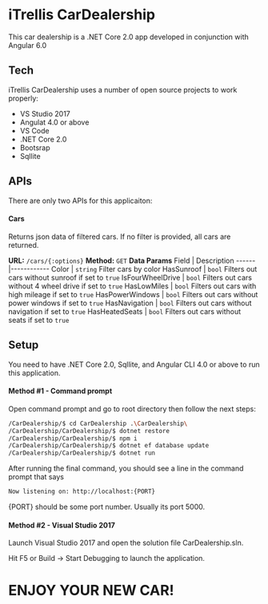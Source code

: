 # iTrellis CarDealership

This car dealership is a .NET Core 2.0 app developed in conjunction with Angular 6.0

## Tech

iTrellis CarDealership uses a number of open source projects to work properly:

* VS Studio 2017
* Angulat 4.0 or above
* VS Code
* .NET Core 2.0
* Bootsrap
* Sqllite

## APIs

There are only two APIs for this applicaiton:
#### Cars
  Returns json data of filtered cars. If no filter is provided, all cars are returned.

**URL:**
`/cars/{:options}`
**Method:**
  `GET`
**Data Params**
Field | Description
------|------------
Color | `string` Filter cars by color
HasSunroof | `bool` Filters out cars without sunroof if set to `true`
IsFourWheelDrive | `bool` Filters out cars without 4 wheel drive if set to `true`
HasLowMiles | `bool` Filters out cars with high mileage if set to `true`
HasPowerWindows | `bool` Filters out cars without power windows if set to `true`
HasNavigation | `bool` Filters out cars without navigation if set to `true`
HasHeatedSeats | `bool` Filters out cars without seats if set to `true`

## Setup

You need to have .NET Core 2.0, Sqllite, and Angular CLI 4.0 or above to run this application.

#### Method #1 - Command prompt

Open command prompt and go to root directory then follow the next steps:

```sh
/CarDealership/$ cd CarDealership .\CarDealership\
/CarDealership/CarDealership/$ dotnet restore
/CarDealership/CarDealership/$ npm i
/CarDealership/CarDealership/$ dotnet ef database update
/CarDealership/CarDealership/$ dotnet run
```

After running the final command, you should see a line in the command prompt that says 

```sh
Now listening on: http://localhost:{PORT}
```

{PORT} should be some port number. Usually its port 5000.

#### Method #2 - Visual Studio 2017

Launch Visual Studio 2017 and open the solution file CarDealership.sln.

Hit F5 or Build -> Start Debugging to launch the application.

# ENJOY YOUR NEW CAR!